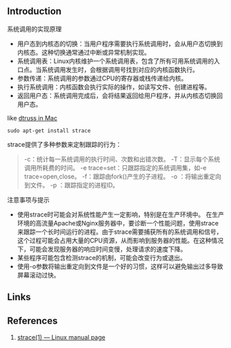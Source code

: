 ## Introduction



系统调用的实现原理
- 用户态到内核态的切换：当用户程序需要执行系统调用时，会从用户态切换到内核态。这种切换通常通过中断或异常机制实现。
- 系统调用表：Linux内核维护一个系统调用表，包含了所有可用系统调用的入口点。当系统调用发生时，会根据调用号找到对应的内核函数执行。
- 参数传递：系统调用的参数通过CPU的寄存器或栈传递给内核。
- 执行系统调用：内核函数会执行实际的操作，如读写文件、创建进程等。
- 返回用户态：系统调用完成后，会将结果返回给用户程序，并从内核态切换回用户态。


like [dtruss in Mac](/docs/CS/OS/mac/Tools/dtruss.md)


```shell
sudo apt-get install strace
```

strace提供了多种参数来定制跟踪的行为：

> -c：统计每一系统调用的执行时间、次数和出错次数。
> -T：显示每个系统调用所耗费的时间。
> -e trace=set：只跟踪指定的系统调用集，如-e trace=open,close。
> -f：跟踪由fork()产生的子进程。
> -o <file>：将输出重定向到文件。
> -p <pid>：跟踪指定的进程ID。

注意事项与提示

- 使用strace时可能会对系统性能产生一定影响，特别是在生产环境中。
  在生产环境的高流量Apache或Nginx服务器中，要诊断一个性能问题，使用strace来跟踪一个长时间运行的进程。由于strace需要捕获所有的系统调用和信号，这个过程可能会占用大量的CPU资源，从而影响到服务器的性能。在这种情况下，可能会发现服务器的响应时间变慢，处理请求的速度下降。
- 某些程序可能包含检测strace的机制，可能会改变行为或退出。
- 使用-o参数将输出重定向到文件是一个好的习惯，这样可以避免输出过多导致屏幕滚动过快。

## Links



## References
1. [strace(1) — Linux manual page](http://man7.org/linux/man-pages/man1/strace.1.html)